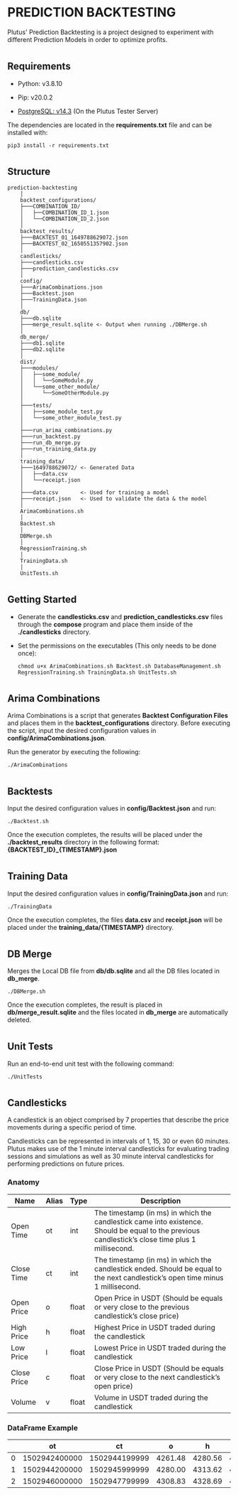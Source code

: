 # PREDICTION BACKTESTING

Plutus' Prediction Backtesting is a project designed to experiment with different Prediction Models in order to optimize profits.


#
## Requirements

- Python: v3.8.10

- Pip: v20.0.2

- [PostgreSQL: v14.3](./docs/POSTGRES.md) (On the Plutus Tester Server)

The dependencies are located in the **requirements.txt** file and can be installed with:

`pip3 install -r requirements.txt`


#
## Structure

```
prediction-backtesting
    │
    backtest_configurations/
    ├───COMBINATION_ID/
    │   ├──COMBINATION_ID_1.json
    │   └──COMBINATION_ID_2.json
    │
    backtest_results/
    ├───BACKTEST_01_1649788629072.json
    ├───BACKTEST_02_1650551357902.json
    │
    candlesticks/
    ├───candlesticks.csv
    ├───prediction_candlesticks.csv
    │
    config/
    ├───ArimaCombinations.json
    ├───Backtest.json
    ├───TrainingData.json
    │
    db/
    ├───db.sqlite
    ├───merge_result.sqlite <- Output when running ./DBMerge.sh
    │
    db_merge/
    ├───db1.sqlite
    ├───db2.sqlite
    │
    dist/
    ├───modules/
    │   ├──some_module/
    │   │  └──SomeModule.py
    │   └──some_other_module/
    │      └──SomeOtherModule.py
    │
    ├───tests/
    │   ├──some_module_test.py
    │   └──some_other_module_test.py
    │
    ├───run_arima_combinations.py
    ├───run_backtest.py
    ├───run_db_merge.py
    ├───run_training_data.py
    │
    training_data/
    ├───1649788629072/ <- Generated Data
    │   ├──data.csv
    │   └──receipt.json
    │
    ├───data.csv       <- Used for training a model
    ├───receipt.json   <- Used to validate the data & the model
    │
    ArimaCombinations.sh
    │
    Backtest.sh
    │
    DBMerge.sh
    │
    RegressionTraining.sh
    │
    TrainingData.sh
    │
    UnitTests.sh
```



#
## Getting Started

- Generate the **candlesticks.csv** and **prediction_candlesticks.csv** files through the **compose** program and place them inside of the **./candlesticks** directory.

- Set the permissions on the executables (This only needs to be done once):

  `chmod u+x ArimaCombinations.sh Backtest.sh DatabaseManagement.sh RegressionTraining.sh TrainingData.sh UnitTests.sh`



#
## Arima Combinations

Arima Combinations is a script that generates **Backtest Configuration Files** and places them in the **backtest_configurations** directory. Before executing the script, input the desired configuration values in **config/ArimaCombinations.json**.

Run the generator by executing the following:

`./ArimaCombinations`


#
## Backtests

Input the desired configuration values in **config/Backtest.json** and run:

`./Backtest.sh`

Once the execution completes, the results will be placed under the **./backtest_results** directory in the following format: **{BACKTEST_ID}_{TIMESTAMP}.json**




#
## Training Data

Input the desired configuration values in **config/TrainingData.json** and run:

`./TrainingData`

Once the execution completes, the files **data.csv** and **receipt.json** will be placed under the **training_data/{TIMESTAMP}** directory.




#
## DB Merge

Merges the Local DB file from **db/db.sqlite** and all the DB files located in **db_merge**. 

`./DBMerge.sh`

Once the execution completes, the result is placed in **db/merge_result.sqlite** and the files located in **db_merge** are automatically deleted.




#
## Unit Tests

Run an end-to-end unit test with the following command:

`./UnitTests`




#
## Candlesticks

A candlestick is an object comprised by 7 properties that describe the price movements during a specific period of time. 

Candlesticks can be represented in intervals of 1, 15, 30 or even 60 minutes. Plutus makes use of the 1 minute interval candlesticks for evaluating trading sessions and simulations as well as 30 minute interval candlesticks for performing predictions on future prices.


### Anatomy

| Name | Alias | Type | Description
| ---- | ----- | ---- | -----------
| Open Time | ot | int | The timestamp (in ms) in which the candlestick came into existence. Should be equal to the previous candlestick’s close time plus 1 millisecond.
| Close Time | ct | int | The timestamp (in ms) in which the candlestick ended. Should be equal to the next candlestick’s open time minus 1 millisecond.
| Open Price | o | float | Open Price in USDT (Should be equals or very close to the previous candlestick’s close price)
| High Price | h | float | Highest Price in USDT traded during the candlestick
| Low Price | l | float | Lowest Price in USDT traded during the candlestick
| Close Price | c | float | Close Price in USDT (Should be equals or very close to the next candlestick’s open price)
| Volume | v | float | Volume in USDT traded during the candlestick



### DataFrame Example

|  | ot | ct | o | h | l | c | v
| --- | --- | --- | --- | --- | --- | --- | --- |
| 0 | 1502942400000 | 1502944199999 | 4261.48 | 4280.56 | 4261.32 | 4261.45 | 48224.70
| 1 | 1502944200000 | 1502945999999 | 4280.00 | 4313.62 | 4267.99 | 4308.83 | 154141.27
| 2 | 1502946000000 | 1502947799999 | 4308.83 | 4328.69 | 4304.31 | 4320.00  | 90864.17